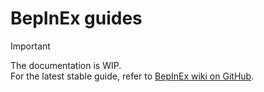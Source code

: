 # BepInEx guides

> [!IMPORTANT]  
> The documentation is WIP.  
> For the latest stable guide, refer to [BepInEx wiki on GitHub](https://github.com/BepInEx/BepInEx/wiki).